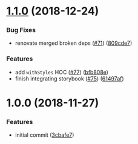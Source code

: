 # [1.1.0](https://github.com/shockits/doc-ui/compare/v1.0.0...v1.1.0) (2018-12-24)


### Bug Fixes

* renovate merged broken deps ([#71](https://github.com/shockits/doc-ui/issues/71)) ([809cde7](https://github.com/shockits/doc-ui/commit/809cde7))


### Features

* add `withStyles` HOC ([#77](https://github.com/shockits/doc-ui/issues/77)) ([bfb808e](https://github.com/shockits/doc-ui/commit/bfb808e))
* finish integrating storybook ([#75](https://github.com/shockits/doc-ui/issues/75)) ([61497af](https://github.com/shockits/doc-ui/commit/61497af))

# 1.0.0 (2018-11-27)


### Features

* initial commit ([3cbafe7](https://github.com/shockits/doc-ui/commit/3cbafe7))

